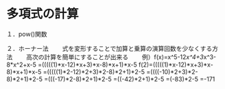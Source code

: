 # 多項式の計算

１．pow()関数

２．ホーナー法
　　式を変形することで加算と乗算の演算回数を少なくする方法
　　高次の計算を簡単にすることが出来る
　　例）f(x)=x^5-12*x^4+3*x^3-8*x^2+x-5
    =(((((1)*x-12)*x+3)*x-8)*x+1)*x-5
    f(2)=(((((1)*x-12)*x+3)*x-8)*x+1)*x-5
    =(((((1)*2-12)*2+3)*2-8)*2+1)*2-5
    =((((-10)*2+3)*2-8)*2+1)*2-5
    =(((-17)*2-8)*2+1)*2-5
    =((-42)*2+1)*2-5
    =(-83)*2-5
    =-171

